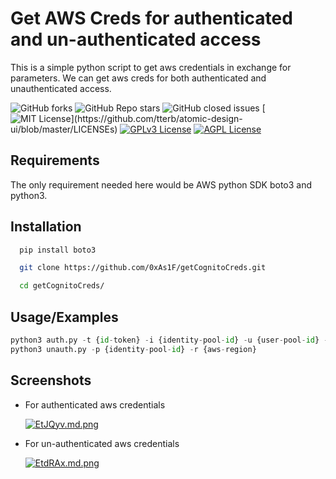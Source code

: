 # Get AWS Creds for authenticated and un-authenticated access

This is a simple python script to get aws credentials in exchange for parameters. We can get aws creds for both authenticated and unauthenticated access.

![GitHub forks](https://img.shields.io/github/forks/0xAs1F/getCognitoCreds)  ![GitHub Repo stars](https://img.shields.io/github/stars/0xAs1F/getCognitoCreds)  ![GitHub closed issues](https://img.shields.io/github/issues-closed-raw/0xAs1F/getCognitoCreds) [![MIT License](https://img.shields.io/apm/l/atomic-design-ui.svg?)](https://github.com/tterb/atomic-design-ui/blob/master/LICENSEs)  [![GPLv3 License](https://img.shields.io/badge/License-GPL%20v3-yellow.svg)](https://opensource.org/licenses/) [![AGPL License](https://img.shields.io/badge/license-AGPL-blue.svg)](http://www.gnu.org/licenses/agpl-3.0)

## Requirements

The only requirement needed here would be AWS python SDK boto3 and python3.

## Installation



```bash
  pip install boto3

  git clone https://github.com/0xAs1F/getCognitoCreds.git

  cd getCognitoCreds/
```
    
## Usage/Examples

```python
python3 auth.py -t {id-token} -i {identity-pool-id} -u {user-pool-id} -r {aws-region} 
python3 unauth.py -p {identity-pool-id} -r {aws-region}
```


## Screenshots

- For authenticated aws credentials

    [![EtJQyv.md.png](https://iili.io/EtJQyv.md.png)](https://freeimage.host/i/EtJQyv)
    
- For un-authenticated aws credentials

    [![EtdRAx.md.png](https://iili.io/EtdRAx.md.png)](https://freeimage.host/i/EtdRAx)
    


